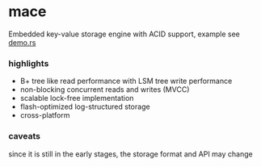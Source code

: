 # mace

Embedded key-value storage engine with ACID support, example see [demo.rs](./examples/demo.rs)

### highlights

- B+ tree like read performance with LSM tree write performance
- non-blocking concurrent reads and writes (MVCC)
- scalable lock-free implementation
- flash-optimized log-structured storage
- cross-platform

### caveats

since it is still in the early stages, the storage format and API may change
